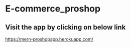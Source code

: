 # E-commerce_proshop

## Visit the app by clicking on below link

https://mern-proshopapp.herokuapp.com/
 
